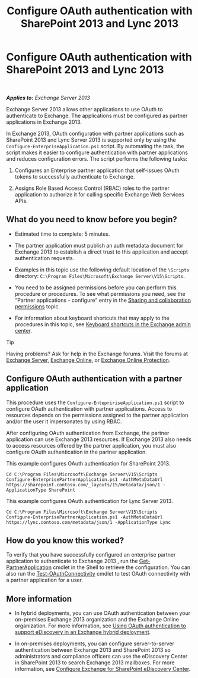 ﻿---
title: 'Configure OAuth authentication with SharePoint 2013 and Lync 2013'
TOCTitle: Configure OAuth authentication with SharePoint 2013 and Lync 2013
ms:assetid: ca3c78a3-80cc-4df2-859f-0106bbd57a07
ms:mtpsurl: https://technet.microsoft.com/en-us/library/JJ649094(v=EXCHG.150)
ms:contentKeyID: 49317458
ms.date: 12/09/2016
mtps_version: v=EXCHG.150
---

# Configure OAuth authentication with SharePoint 2013 and Lync 2013

 

_**Applies to:** Exchange Server 2013_


Exchange Server 2013 allows other applications to use OAuth to authenticate to Exchange. The applications must be configured as partner applications in Exchange 2013.

In Exchange 2013, OAuth configuration with partner applications such as SharePoint 2013 and Lync Server 2013 is supported only by using the `Configure-EnterpriseApplication.ps1` script. By automating the task, the script makes it easier to configure authentication with partner applications and reduces configuration errors. The script performs the following tasks:

1.  Configures an Enterprise partner application that self-issues OAuth tokens to successfully authenticate to Exchange.

2.  Assigns Role Based Access Control (RBAC) roles to the partner application to authorize it for calling specific Exchange Web Services APIs.

## What do you need to know before you begin?

  - Estimated time to complete: 5 minutes.

  - The partner application must publish an auth metadata document for Exchange 2013 to establish a direct trust to this application and accept authentication requests.

  - Examples in this topic use the following default location of the `\Scripts` directory: `C:\Program Files\Microsoft\Exchange Server\V15\Scripts`.

  - You need to be assigned permissions before you can perform this procedure or procedures. To see what permissions you need, see the “Partner applications - configure" entry in the [Sharing and collaboration permissions](sharing-and-collaboration-permissions-exchange-2013-help.md) topic.

  - For information about keyboard shortcuts that may apply to the procedures in this topic, see [Keyboard shortcuts in the Exchange admin center](keyboard-shortcuts-in-the-exchange-admin-center-exchange-online-protection-help.md).


> [!TIP]
> Having problems? Ask for help in the Exchange forums. Visit the forums at <A href="https://go.microsoft.com/fwlink/p/?linkid=60612">Exchange Server</A>, <A href="https://go.microsoft.com/fwlink/p/?linkid=267542">Exchange Online</A>, or <A href="https://go.microsoft.com/fwlink/p/?linkid=285351">Exchange Online Protection</A>.



## Configure OAuth authentication with a partner application

This procedure uses the `Configure-EntepririseApplication.ps1` script to configure OAuth authentication with partner applications. Access to resources depends on the permissions assigned to the partner application and/or the user it impersonates by using RBAC.

After configuring OAuth authentication from Exchange, the partner application can use Exchange 2013 resources. If Exchange 2013 also needs to access resources offered by the partner application, you must also configure OAuth authentication in the partner application.

This example configures OAuth authentication for SharePoint 2013.

    Cd C:\Program Files\Microsoft\Exchange Server\V15\Scripts
    Configure-EnterprisePartnerApplication.ps1 -AuthMetaDataUrl https://sharepoint.contoso.com/_layouts/15/metadata/json/1 -ApplicationType SharePoint

This example configures OAuth authentication for Lync Server 2013.

    Cd C:\Program Files\Microsoft\Exchange Server\V15\Scripts
    Configure-EnterprisePartnerApplication.ps1 -AuthMetaDataUrl https://lync.contoso.com/metadata/json/1 -ApplicationType Lync

## How do you know this worked?

To verify that you have successfully configured an enterprise partner application to authenticate to Exchange 2013 , run the [Get-PartnerApplication](https://technet.microsoft.com/en-us/library/jj218721\(v=exchg.150\)) cmdlet in the Shell to retrieve the configuration. You can also run the [Test-OAuthConnectivity](https://technet.microsoft.com/en-us/library/jj218623\(v=exchg.150\)) cmdlet to test OAuth connectivity with a partner application for a user.

## More information

  - In hybrid deployments, you can use OAuth authentication between your on-premises Exchange 2013 organization and the Exchange Online organization. For more information, see [Using OAuth authentication to support eDiscovery in an Exchange hybrid deployment](using-oauth-authentication-to-support-ediscovery-in-an-exchange-hybrid-deployment-exchange-2013-help.md).

  - In on-premises deployments, you can configure server-to-server authentication between Exchange 2013 and SharePoint 2013 so administrators and compliance officers can use the eDiscovery Center in SharePoint 2013 to search Exchange 2013 mailboxes. For more information, see [Configure Exchange for SharePoint eDiscovery Center](configure-exchange-for-sharepoint-ediscovery-center-exchange-2013-help.md).

